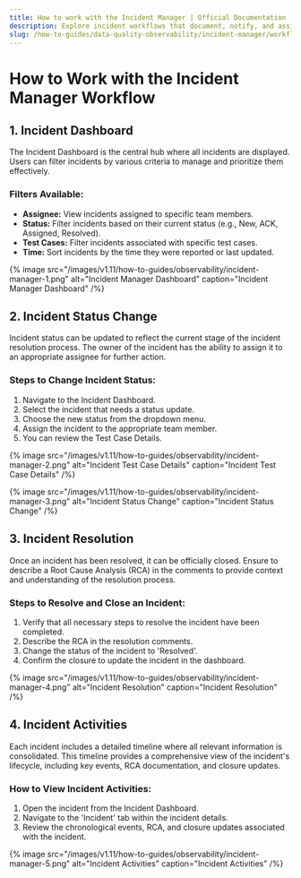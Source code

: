 ```yaml
---
title: How to work with the Incident Manager | Official Documentation
description: Explore incident workflows that document, notify, and assign resolution steps for quality issues across assets.
slug: /how-to-guides/data-quality-observability/incident-manager/workflow
---
```


# How to Work with the Incident Manager Workflow

## 1. Incident Dashboard

The Incident Dashboard is the central hub where all incidents are displayed. Users can filter incidents by various criteria to manage and prioritize them effectively. 

### Filters Available:
- **Assignee:** View incidents assigned to specific team members.
- **Status:** Filter incidents based on their current status (e.g., New, ACK, Assigned, Resolved).
- **Test Cases:** Filter incidents associated with specific test cases.
- **Time:** Sort incidents by the time they were reported or last updated.

{% image
src="/images/v1.11/how-to-guides/observability/incident-manager-1.png"
alt="Incident Manager Dashboard"
caption="Incident Manager Dashboard"
/%}

## 2. Incident Status Change

Incident status can be updated to reflect the current stage of the incident resolution process. The owner of the incident has the ability to assign it to an appropriate assignee for further action.

### Steps to Change Incident Status:
1. Navigate to the Incident Dashboard.
2. Select the incident that needs a status update.
3. Choose the new status from the dropdown menu.
4. Assign the incident to the appropriate team member.
5. You can review the Test Case Details.

{% image
src="/images/v1.11/how-to-guides/observability/incident-manager-2.png"
alt="Incident Test Case Details"
caption="Incident Test Case Details"
/%}

{% image
src="/images/v1.11/how-to-guides/observability/incident-manager-3.png"
alt="Incident Status Change"
caption="Incident Status Change"
/%}

## 3. Incident Resolution

Once an incident has been resolved, it can be officially closed. Ensure to describe a Root Cause Analysis (RCA) in the comments to provide context and understanding of the resolution process.

### Steps to Resolve and Close an Incident:
1. Verify that all necessary steps to resolve the incident have been completed.
2. Describe the RCA in the resolution comments.
3. Change the status of the incident to 'Resolved'.
4. Confirm the closure to update the incident in the dashboard.

{% image
src="/images/v1.11/how-to-guides/observability/incident-manager-4.png"
alt="Incident Resolution"
caption="Incident Resolution"
/%}

## 4. Incident Activities

Each incident includes a detailed timeline where all relevant information is consolidated. This timeline provides a comprehensive view of the incident's lifecycle, including key events, RCA documentation, and closure updates.

### How to View Incident Activities:
1. Open the incident from the Incident Dashboard.
2. Navigate to the 'Incident' tab within the incident details.
3. Review the chronological events, RCA, and closure updates associated with the incident.

{% image
src="/images/v1.11/how-to-guides/observability/incident-manager-5.png"
alt="Incident Activities"
caption="Incident Activities"
/%}
